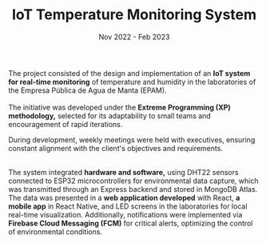 ---
title: 'IoT Temperature Monitoring System'
date: 'Nov 2022 - Feb 2023'
company: 'Public Water Company of the City of Manta'
description: |
  'I developed modules to manage users, inventory, assets and costs. I improved the user experience with friendly and robust interfaces.'
tags:
  - name: 'Express'
  - name: 'PostgreSQL'
  - name: 'React Native'
  - name: 'Arduino'
  - name: 'ESP32'
  - name: 'DHT22 Sensor'
  - name: 'Vue.js'
  - name: 'IoT'
  - name: 'MongoDB'
image: '/details/epam-iot.png'
buttonText: 'Test demo'
buttonLink: 'https://google.com'
showRedirectButton: false 

achievements:
  - '<strong>Significant social impact:</strong>  Besides directly benefiting laboratories, the system indirectly improved service quality for the <strong class="focus">258,000 people</strong> depending on EPAM.'

  - '<strong>Cost reduction:</strong>  Implementation of an economical system that <strong class="focus">automated monitoring </strong> in three key laboratories (Reagents, General, and Microbiology).'

  - '<strong>Advanced interface:</strong> Graphs were designed <strong class="focus">in the mobile app,</strong>  offering detailed summaries of room status, average data, maximums, minimums, and alert logs.'

  - ' <strong>Alerts and customization:</strong>  Configurable alert limits, visual notifications in the app and LED screens, <strong class="focus">and real-time critical alerts.</strong> '

  - ' <strong>Advanced queries:</strong> Features to query historical data in specific hourly ranges, with access to <strong class="focus">daily summaries </strong> and room status.'

  - ' <strong>Guaranteed scalability:</strong>  The system was <strong class="focus">designed to support</strong>  new laboratories or rooms, ensuring its viability for future requirements.'


conclusion: 'This project not only demonstrated its technical efficacy but also its capacity to provide scalable and sustainable solutions to real problems, standing out as an essential tool for environmental monitoring at EPAM.'


body: |
  The project consisted of the design and implementation of an <strong class="focus">IoT system for real-time monitoring</strong>  of temperature and humidity in the laboratories of the Empresa Pública de Agua de Manta (EPAM). <br/> <br/> The initiative was developed under the <strong class="focus">Extreme Programming (XP) methodology,</strong>  selected for its adaptability to small teams and encouragement of rapid iterations.

  During development, weekly meetings were held with executives, ensuring constant alignment with the client's objectives and requirements.
  <br/><br/>

  The system integrated <strong class="focus">hardware and software,</strong>  using DHT22 sensors connected to ESP32 microcontrollers for environmental data capture, which was transmitted through an Express backend and stored in MongoDB Atlas. The data was presented in a <strong class="focus">web application developed</strong>  with React, <strong class="focus">a mobile app</strong>  in React Native, and LED screens in the laboratories for local real-time visualization. Additionally, notifications were implemented via <strong class="focus">Firebase Cloud Messaging (FCM)</strong>  for critical alerts, optimizing the control of environmental conditions.


footerImage: '/details/'

footerCaption: 'Proposed hardware circuit (the larger one) compared to the existing sensor in the laboratories.'

---